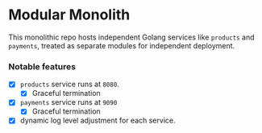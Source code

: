 # Modular Monolith

This monolithic repo hosts independent Golang services like `products` and `payments`, treated as separate modules for independent deployment.
### Notable features

- [x] `products` service runs at `8080`.
    - [x] Graceful termination
- [x] `payments` service runs at `9090`
    - [x] Graceful termination
- [x] dynamic log level adjustment for each service.
